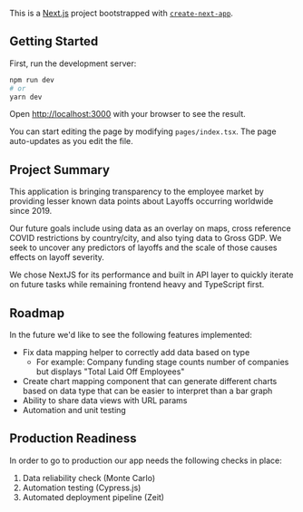 This is a [Next.js](https://nextjs.org/) project bootstrapped with [`create-next-app`](https://github.com/vercel/next.js/tree/canary/packages/create-next-app).

## Getting Started

First, run the development server:

```bash
npm run dev
# or
yarn dev
```

Open [http://localhost:3000](http://localhost:3000) with your browser to see the result.

You can start editing the page by modifying `pages/index.tsx`. The page auto-updates as you edit the file.

## Project Summary

This application is bringing transparency to the employee market by providing lesser known data points about Layoffs occurring worldwide since 2019.

Our future goals include using data as an overlay on maps, cross reference COVID restrictions by country/city, and also tying data to Gross GDP. We seek to uncover any predictors of layoffs and the scale of those causes effects on layoff severity.

We chose NextJS for its performance and built in API layer to quickly iterate on future tasks while remaining frontend heavy and TypeScript first.

## Roadmap

In the future we'd like to see the following features implemented:

- Fix data mapping helper to correctly add data based on type
  - For example: Company funding stage counts number of companies but displays "Total Laid Off Employees"
- Create chart mapping component that can generate different charts based on data type that can be easier to interpret than a bar graph
- Ability to share data views with URL params
- Automation and unit testing

## Production Readiness

In order to go to production our app needs the following checks in place:

1. Data reliability check (Monte Carlo)
2. Automation testing (Cypress.js)
3. Automated deployment pipeline (Zeit)
